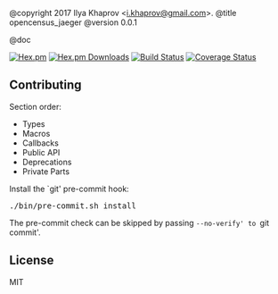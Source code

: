 @copyright 2017 Ilya Khaprov <<i.khaprov@gmail.com>>.
@title opencensus_jaeger
@version 0.0.1

@doc

[![Hex.pm][Hex badge]][Hex link]
[![Hex.pm Downloads][Hex downloads badge]][Hex link]
[![Build Status][Travis badge]][Travis link]
[![Coverage Status][Coveralls badge]][Coveralls link]

## Contributing

Section order:

- Types
- Macros
- Callbacks
- Public API
- Deprecations
- Private Parts

Install the `git' pre-commit hook:

<pre lang="bash">
./bin/pre-commit.sh install
</pre>

The pre-commit check can be skipped by passing `--no-verify' to `git commit'.

## License

MIT

<!-- Named Links -->

[Hex badge]: https://img.shields.io/hexpm/v/opencensus_jaeger.svg?maxAge=2592000?style=plastic
[Hex link]: https://hex.pm/packages/opencensus_jaeger
[Hex downloads badge]: https://img.shields.io/hexpm/dt/opencensus_jaeger.svg?maxAge=2592000
[Travis badge]: https://travis-ci.org/deadtrickster/opencensus_jaeger.svg?branch=version-3
[Travis link]: https://travis-ci.org/deadtrickster/opencensus_jaeger
[Coveralls badge]: https://coveralls.io/repos/github/deadtrickster/opencensus_jaeger/badge.svg?branch=master
[Coveralls link]: https://coveralls.io/github/deadtrickster/opencensus_jaeger?branch=master
